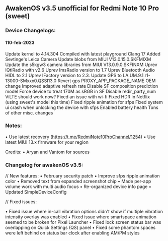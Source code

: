 ## AwakenOS v3.5 unofficial for Redmi Note 10 Pro (sweet)

### Device Changelogs:

#### 110-feb-2023
Update kernel to 4.14.304
Compiled with latest playground Clang 17
Added Sevtinge's Leica Camera 
Update blobs from MIUI V13.0.15.0.SKFMIXM
Update the s5kgw3 camera libraries from MIUI V13.0.9.0.SKFINXM
Uprev IQtiRadio with v2.6
Uprev ImsRadio version to 1.7
Uprev Bluetooth Audio HIDL to 2.1
Uprev IFactory version to 2.3.
Update GPS to LA.UM.9.1.r1-13000-SMxxx0.QSSI13.0
Revert gps PROXY_APP_PACKAGE_NAME OEM change
Improved adaptive refresh rate
Disable SF composition prediction model
Force device to treat 170M as sRGB in SF
Disable redir_party_num
ViLTE should work now?
Fixed an issue with wi-fi
Fixed HDR in Netflix (using sweet's model this time)
Fixed ripple animation for sfps
Fixed system ui crash when unlocking the device with sfps
Enabled battery health
Tons of other misc. changes


### Notes:
• Use latest recovery (https://t.me/RedmiNote10ProChannel/1254) 
• Use latest MIUI 13.x firmware for your region

Credits:
• Aryan and Vantom for sources

### Changelog for awakenOS v3.5:
// New features:
• February security patch
• Improve sfps ripple animation color
• Removed text from expanded screenshot chip
• Made per-app volume work with multi audio focus
• Re-organized device info page
• Updated SimpleDeviceConfig

// Fixed issues:

• Fixed issue where in-call vibration options didn't show if multiple vibration intensity overlay was enabled
• Fixed issue where smartspace animation seemed to be broken for Pixel Launcher
• Fixed lock screen status bar was overlapping on Quick Settings (QS) panel
• Fixed some phantom spaces were left behind on status bar clock after enabling AM/PM styles
